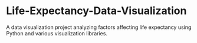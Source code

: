 # Life-Expectancy-Data-Visualization
A data visualization project analyzing factors affecting life expectancy using Python and various visualization libraries.
